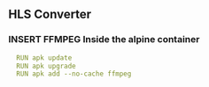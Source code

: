 ## HLS Converter


### INSERT FFMPEG Inside the alpine container

```yml
  RUN apk update
  RUN apk upgrade
  RUN apk add --no-cache ffmpeg

```
